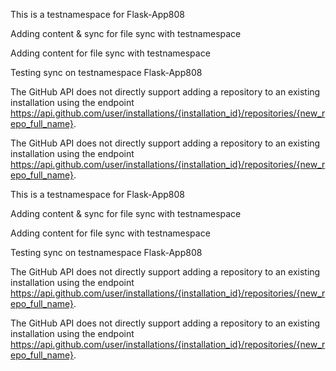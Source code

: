 This is a  testnamespace for Flask-App808

Adding content & sync for file sync with testnamespace 

Adding content for file sync with testnamespace

Testing sync on testnamespace Flask-App808

The GitHub API does not directly support adding a repository to an existing installation using the endpoint https://api.github.com/user/installations/{installation_id}/repositories/{new_repo_full_name}.



The GitHub API does not directly support adding a repository to an existing installation using the endpoint https://api.github.com/user/installations/{installation_id}/repositories/{new_repo_full_name}.


This is a  testnamespace for Flask-App808

Adding content & sync for file sync with testnamespace 

Adding content for file sync with testnamespace

Testing sync on testnamespace Flask-App808

The GitHub API does not directly support adding a repository to an existing installation using the endpoint https://api.github.com/user/installations/{installation_id}/repositories/{new_repo_full_name}.



The GitHub API does not directly support adding a repository to an existing installation using the endpoint https://api.github.com/user/installations/{installation_id}/repositories/{new_repo_full_name}.

